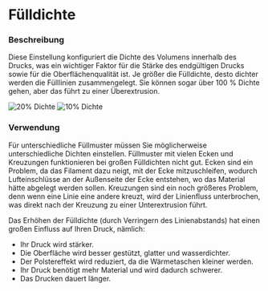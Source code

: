 Fülldichte
====
### **Beschreibung**
Diese Einstellung konfiguriert die Dichte des Volumens innerhalb des Drucks, was ein wichtiger Faktor für die Stärke des endgültigen Drucks sowie für die Oberflächenqualität ist. Je größer die Fülldichte, desto dichter werden die Fülllinien zusammengelegt. Sie können sogar über 100 % Dichte gehen, aber das führt zu einer Überextrusion.

![20% Dichte](../images/infill_sparse_density_high.png)
![10% Dichte](../images/infill_sparse_density_low.png)

### **Verwendung**
Für unterschiedliche Füllmuster müssen Sie möglicherweise unterschiedliche Dichten einstellen. Füllmuster mit vielen Ecken und Kreuzungen funktionieren bei großen Fülldichten nicht gut. Ecken sind ein Problem, da das Filament dazu neigt, mit der Ecke mitzuschleifen, wodurch Lufteinschlüsse an der Außenseite der Ecke entstehen, wo das Material hätte abgelegt werden sollen. Kreuzungen sind ein noch größeres Problem, denn wenn eine Linie eine andere kreuzt, wird der Linienfluss unterbrochen, was direkt nach der Kreuzung zu einer Unterextrusion führt.

Das Erhöhen der Fülldichte (durch Verringern des Linienabstands) hat einen großen Einfluss auf Ihren Druck, nämlich:
* Ihr Druck wird stärker.
* Die Oberfläche wird besser gestützt, glatter und wasserdichter.
* Der Polstereffekt wird reduziert, da die Wärmetaschen kleiner werden.
* Ihr Druck benötigt mehr Material und wird dadurch schwerer.
* Das Drucken dauert länger.